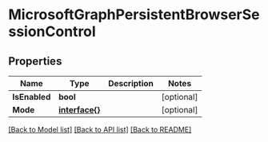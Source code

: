 # MicrosoftGraphPersistentBrowserSessionControl

## Properties

Name | Type | Description | Notes
------------ | ------------- | ------------- | -------------
**IsEnabled** | **bool** |  | [optional] 
**Mode** | [**interface{}**](.md) |  | [optional] 

[[Back to Model list]](../README.md#documentation-for-models) [[Back to API list]](../README.md#documentation-for-api-endpoints) [[Back to README]](../README.md)


